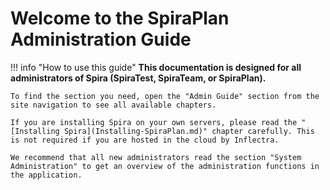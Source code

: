 # Welcome to the SpiraPlan Administration Guide

!!! info "How to use this guide"
    **This documentation is designed for all administrators of Spira (SpiraTest, SpiraTeam, or SpiraPlan).**

    To find the section you need, open the "Admin Guide" section from the site navigation to see all available chapters.

    If you are installing Spira on your own servers, please read the "[Installing Spira](Installing-SpiraPlan.md)" chapter carefully. This is not required if you are hosted in the cloud by Inflectra.

    We recommend that all new administrators read the section "System Administration" to get an overview of the administration functions in the application.
